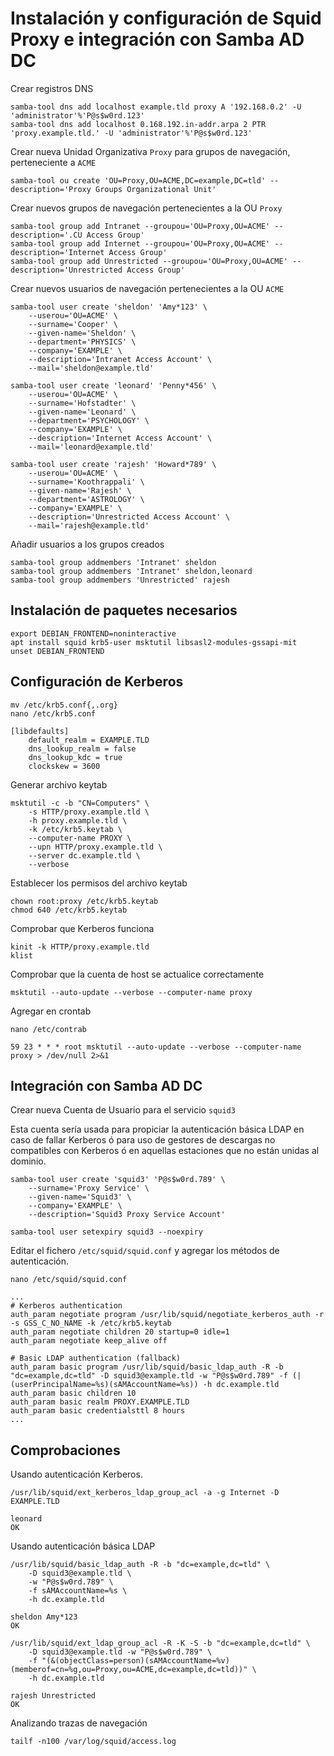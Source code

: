 # Instalación y configuración de Squid Proxy e integración con Samba AD DC

Crear registros DNS

```
samba-tool dns add localhost example.tld proxy A '192.168.0.2' -U 'administrator'%'P@s$w0rd.123'
samba-tool dns add localhost 0.168.192.in-addr.arpa 2 PTR 'proxy.example.tld.' -U 'administrator'%'P@s$w0rd.123'
```

Crear nueva Unidad Organizativa `Proxy` para grupos de navegación, perteneciente a `ACME`

```
samba-tool ou create 'OU=Proxy,OU=ACME,DC=example,DC=tld' --description='Proxy Groups Organizational Unit'
```

Crear nuevos grupos de navegación pertenecientes a la OU `Proxy`

```
samba-tool group add Intranet --groupou='OU=Proxy,OU=ACME' --description='.CU Access Group'
samba-tool group add Internet --groupou='OU=Proxy,OU=ACME' --description='Internet Access Group'
samba-tool group add Unrestricted --groupou='OU=Proxy,OU=ACME' --description='Unrestricted Access Group'
```

Crear nuevos usuarios de navegación pertenecientes a la OU `ACME`

```
samba-tool user create 'sheldon' 'Amy*123' \
    --userou='OU=ACME' \
    --surname='Cooper' \
    --given-name='Sheldon' \
    --department='PHYSICS' \
    --company='EXAMPLE' \
    --description='Intranet Access Account' \
    --mail='sheldon@example.tld'

samba-tool user create 'leonard' 'Penny*456' \
    --userou='OU=ACME' \
    --surname='Hofstadter' \
    --given-name='Leonard' \
    --department='PSYCHOLOGY' \
    --company='EXAMPLE' \
    --description='Internet Access Account' \
    --mail='leonard@example.tld'

samba-tool user create 'rajesh' 'Howard*789' \
    --userou='OU=ACME' \
    --surname='Koothrappali' \
    --given-name='Rajesh' \
    --department='ASTROLOGY' \
    --company='EXAMPLE' \
    --description='Unrestricted Access Account' \
    --mail='rajesh@example.tld'
```

Añadir usuarios a los grupos creados

```
samba-tool group addmembers 'Intranet' sheldon
samba-tool group addmembers 'Intranet' sheldon,leonard
samba-tool group addmembers 'Unrestricted' rajesh
```

## Instalación de paquetes necesarios

```
export DEBIAN_FRONTEND=noninteractive
apt install squid krb5-user msktutil libsasl2-modules-gssapi-mit
unset DEBIAN_FRONTEND
```

## Configuración de Kerberos

```
mv /etc/krb5.conf{,.org}
nano /etc/krb5.conf
```

```
[libdefaults]
    default_realm = EXAMPLE.TLD
    dns_lookup_realm = false
    dns_lookup_kdc = true
    clockskew = 3600
```

Generar archivo keytab

```
msktutil -c -b "CN=Computers" \
    -s HTTP/proxy.example.tld \
    -h proxy.example.tld \
    -k /etc/krb5.keytab \
    --computer-name PROXY \
    --upn HTTP/proxy.example.tld \
    --server dc.example.tld \
    --verbose
```

Establecer los permisos del archivo keytab

```
chown root:proxy /etc/krb5.keytab
chmod 640 /etc/krb5.keytab
```

Comprobar que Kerberos funciona

```
kinit -k HTTP/proxy.example.tld
klist
```

Comprobar que la cuenta de host se actualice correctamente

```
msktutil --auto-update --verbose --computer-name proxy
```

Agregar en crontab

`nano /etc/contrab`

```
59 23 * * * root msktutil --auto-update --verbose --computer-name proxy > /dev/null 2>&1
```

## Integración con Samba AD DC

Crear nueva Cuenta de Usuario para el servicio `squid3`

Esta cuenta sería usada para propiciar la autenticación básica LDAP en caso de fallar Kerberos ó para uso de gestores de descargas no compatibles con Kerberos ó en aquellas estaciones que no están unidas al dominio.

```
samba-tool user create 'squid3' 'P@s$w0rd.789' \
    --surname='Proxy Service' \
    --given-name='Squid3' \
    --company='EXAMPLE' \
    --description='Squid3 Proxy Service Account'
```

```
samba-tool user setexpiry squid3 --noexpiry
```

Editar el fichero `/etc/squid/squid.conf` y agregar los métodos de autenticación.

`nano /etc/squid/squid.conf`

```
...
# Kerberos authentication
auth_param negotiate program /usr/lib/squid/negotiate_kerberos_auth -r -s GSS_C_NO_NAME -k /etc/krb5.keytab
auth_param negotiate children 20 startup=0 idle=1
auth_param negotiate keep_alive off

# Basic LDAP authentication (fallback)
auth_param basic program /usr/lib/squid/basic_ldap_auth -R -b "dc=example,dc=tld" -D squid3@example.tld -w "P@s$w0rd.789" -f (|(userPrincipalName=%s)(sAMAccountName=%s)) -h dc.example.tld
auth_param basic children 10
auth_param basic realm PROXY.EXAMPLE.TLD
auth_param basic credentialsttl 8 hours
...
```

## Comprobaciones

Usando autenticación Kerberos.

`/usr/lib/squid/ext_kerberos_ldap_group_acl -a -g Internet -D EXAMPLE.TLD`

```
leonard
OK
```

Usando autenticación básica LDAP

```
/usr/lib/squid/basic_ldap_auth -R -b "dc=example,dc=tld" \
    -D squid3@example.tld \
    -w "P@s$w0rd.789" \
    -f sAMAccountName=%s \
    -h dc.example.tld

sheldon Amy*123
OK
```

```
/usr/lib/squid/ext_ldap_group_acl -R -K -S -b "dc=example,dc=tld" \
    -D squid3@example.tld -w "P@s$w0rd.789" \
    -f "(&(objectClass=person)(sAMAccountName=%v)(memberof=cn=%g,ou=Proxy,ou=ACME,dc=example,dc=tld))" \
    -h dc.example.tld
    
rajesh Unrestricted
OK
```

Analizando trazas de navegación

`tailf -n100 /var/log/squid/access.log`
